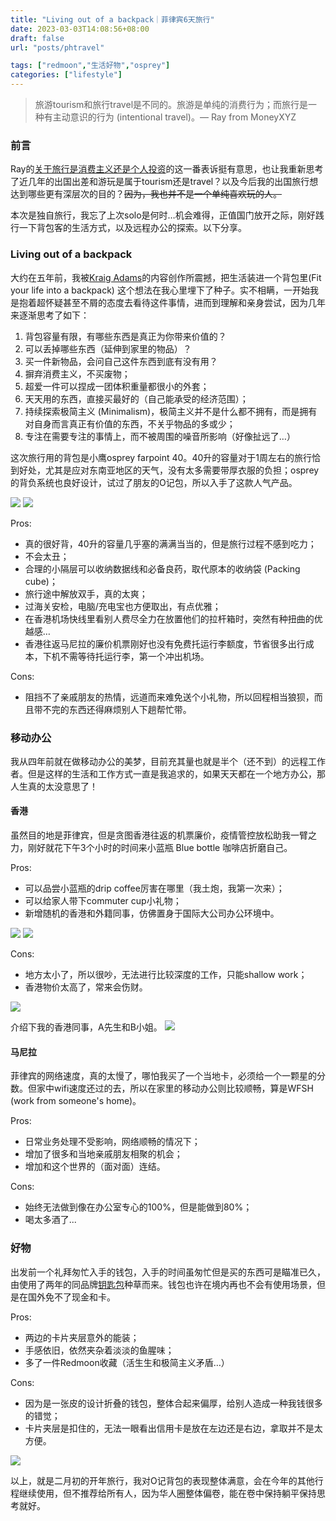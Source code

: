 ```yaml
---
title: "Living out of a backpack｜菲律宾6天旅行"
date: 2023-03-03T14:08:56+08:00
draft: false
url: "posts/phtravel"

tags: ["redmoon","生活好物","osprey"]
categories: ["lifestyle"]
---
```


> 旅游tourism和旅行travel是不同的。旅游是单纯的消费行为；而旅行是一种有主动意识的行为 (intentional travel)。— Ray from MoneyXYZ

### 前言

Ray的[关于旅行是消费主义还是个人投资](https://www.youtube.com/watch?v=AJrN0Y0Riy0)的这一番表诉挺有意思，也让我重新思考了近几年的出国出差和游玩是属于tourism还是travel？以及今后我的出国旅行想达到哪些更有深层次的目的？~~因为，我也并不是一个单纯喜欢玩的人。~~

本次是独自旅行，我忘了上次solo是何时…机会难得，正值国门放开之际，刚好践行一下背包客的生活方式，以及远程办公的探索。以下分享。

### Living out of a backpack

大约在五年前，我被[Kraig Adams](https://www.youtube.com/results?search_query=kraig+adams)的内容创作所震撼，把生活装进一个背包里(Fit your life into a backpack) 这个想法在我心里埋下了种子。实不相瞒，一开始我是抱着超怀疑甚至不屑的态度去看待这件事情，进而到理解和亲身尝试，因为几年来逐渐思考了如下：

1. 背包容量有限，有哪些东西是真正为你带来价值的？
2. 可以丢掉哪些东西（延伸到家里的物品）？
3. 买一件新物品，会问自己这件东西到底有没有用？
4. 摒弃消费主义，不买废物；
5. 超爱一件可以捏成一团体积重量都很小的外套；
6. 天天用的东西，直接买最好的（自己能承受的经济范围）；
7. 持续探索极简主义 (Minimalism)，极简主义并不是什么都不拥有，而是拥有对自身而言真正有价值的东西，不关乎物品的多或少；
8. 专注在需要专注的事情上，而不被周围的噪音所影响（好像扯远了…）

这次旅行用的背包是小鹰osprey farpoint 40。40升的容量对于1周左右的旅行恰到好处，尤其是应对东南亚地区的天气，没有太多需要带厚衣服的负担；osprey的背负系统也良好设计，试过了朋友的O记包，所以入手了这款人气产品。

![](/img/birdviewbackpack.jpeg)
![](/img/osprey40l.jpeg)

Pros: 
- 真的很好背，40升的容量几乎塞的满满当当的，但是旅行过程不感到吃力；
- 不会太丑；
- 合理的小隔层可以收纳数据线和必备良药，取代原本的收纳袋 (Packing cube)；
- 旅行途中解放双手，真的太爽；
- 过海关安检，电脑/充电宝也方便取出，有点优雅；
- 在香港机场快线里看别人费尽全力在放置他们的拉杆箱时，突然有种扭曲的优越感…
- 香港往返马尼拉的廉价机票刚好也没有免费托运行李额度，节省很多出行成本，下机不需等待托运行李，第一个冲出机场。

Cons: 
- 阻挡不了亲戚朋友的热情，远道而来难免送个小礼物，所以回程相当狼狈，而且带不完的东西还得麻烦别人下趟帮忙带。

### 移动办公

我从四年前就在做移动办公的美梦，目前充其量也就是半个（还不到）的远程工作者。但是这样的生活和工作方式一直是我追求的，如果天天都在一个地方办公，那人生真的太没意思了！

#### 香港

虽然目的地是菲律宾，但是贪图香港往返的机票廉价，疫情管控放松助我一臂之力，刚好就花下午3个小时的时间来小蓝瓶 Blue bottle 咖啡店折磨自己。

Pros: 
- 可以品尝小蓝瓶的drip coffee厉害在哪里（我土炮，我第一次来）；
- 可以给家人带下commuter cup小礼物；
- 新增随机的香港和外籍同事，仿佛置身于国际大公司办公环境中。

![](/img/hkremotework.png)
![](/img/bluebottledripcoffee.jpeg)

Cons: 
- 地方太小了，所以很吵，无法进行比较深度的工作，只能shallow work；
- 香港物价太高了，常来会伤财。

![](/img/hkexpense.jpeg)


介绍下我的香港同事，A先生和B小姐。
![](/img/hkcolleague.jpeg)

#### 马尼拉

菲律宾的网络速度，真的太慢了，哪怕我买了一个当地卡，必须给一个一颗星的分数。但家中wifi速度还过的去，所以在家里的移动办公则比较顺畅，算是WFSH (work from someone's home)。

Pros: 
- 日常业务处理不受影响，网络顺畅的情况下；
- 增加了很多和当地亲戚朋友相聚的机会；
- 增加和这个世界的（面对面）连结。

Cons: 
- 始终无法做到像在办公室专心的100%，但是能做到80%；
- 喝太多酒了...

### 好物

出发前一个礼拜匆忙入手的钱包，入手的时间虽匆忙但是买的东西可是瞄准已久，由使用了两年的同品牌[钥匙包](https://eddy.lu/posts/keycase/)种草而来。钱包也许在境内再也不会有使用场景，但是在国外免不了现金和卡。

Pros: 
- 两边的卡片夹层意外的能装；
- 手感依旧，依然夹杂着淡淡的鱼腥味；
- 多了一件Redmoon收藏（活生生和极简主义矛盾…）

Cons: 
- 因为是一张皮的设计折叠的钱包，整体合起来偏厚，给别人造成一种我钱很多的错觉；
- 卡片夹层是扣住的，无法一眼看出信用卡是放在左边还是右边，拿取并不是太方便。

![](/img/redmoonwallet.jpeg)

以上，就是二月初的开年旅行，我对O记背包的表现整体满意，会在今年的其他行程继续使用，但不推荐给所有人，因为华人圈整体偏卷，能在卷中保持躺平保持思考就好。
